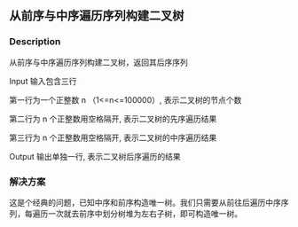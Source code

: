 ## 从前序与中序遍历序列构建二叉树
### Description

从前序与中序遍历序列构建二叉树，返回其后序序列


Input
输入包含三行

第一行为一个正整数 n （1<=n<=100000）, 表示二叉树的节点个数

第二行为 n 个正整数用空格隔开, 表示二叉树的先序遍历结果

第三行为 n 个正整数用空格隔开, 表示二叉树的中序遍历结果

Output
输出单独一行, 表示二叉树后序遍历的结果
### 解决方案
这是个经典的问题，已知中序和前序构造唯一树。我们只需要从前往后遍历中序序列，每遍历一次就去前序中划分树堆为左右子树，即可构造唯一树。